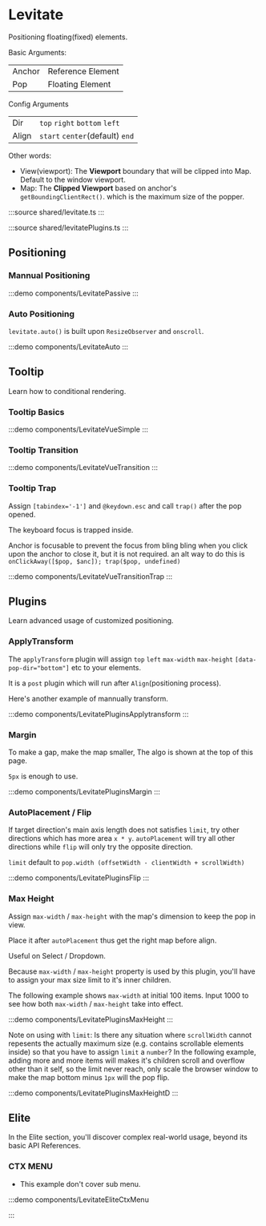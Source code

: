 # Levitate

Positioning floating(fixed) elements.

Basic Arguments:

|        |                   |
| ------ | ----------------- |
| Anchor | Reference Element |
| Pop    | Floating Element  |

Config Arguments

|       |                                 |
| ----- | ------------------------------- |
| Dir   | `top` `right` `bottom` `left`   |
| Align | `start` `center`(default) `end` |

Other words:

- View(viewport): The **Viewport** boundary that will be clipped into Map. Default to the window viewport.
- Map: The **Clipped Viewport** based on anchor's `getBoundingClientRect()`. which is the maximum size of the popper.

<script setup>
import LevitateAlgo from './LevitateAlgo.vue'
</script>

<LevitateAlgo />


:::source shared/levitate.ts
:::

:::source shared/levitatePlugins.ts
:::

## Positioning

### Mannual Positioning

:::demo components/LevitatePassive
:::

### Auto Positioning

`levitate.auto()` is built upon `ResizeObserver` and `onscroll`.

:::demo components/LevitateAuto
:::

## Tooltip

Learn how to conditional rendering.

### Tooltip Basics

:::demo components/LevitateVueSimple
:::

### Tooltip Transition

:::demo components/LevitateVueTransition
:::

### Tooltip Trap

Assign `[tabindex='-1']` and `@keydown.esc` and call `trap()` after the pop opened.

The keyboard focus is trapped inside.

Anchor is focusable to prevent the focus from bling bling when you click upon the anchor to close it, but it is not required. an alt way to do this is `onClickAway([$pop, $anc]); trap($pop, undefined)`

:::demo components/LevitateVueTransitionTrap
:::

## Plugins

Learn advanced usage of customized positioning.

### ApplyTransform

The `applyTransform` plugin will assign `top` `left` `max-width` `max-height` `[data-pop-dir="bottom"]` etc to your elements.

It is a `post` plugin which will run after `Align`(positioning process).

Here's another example of mannually transform.

:::demo components/LevitatePluginsApplytransform
:::

### Margin

To make a gap, make the map smaller, The algo is shown at the top of this page.

`5px` is enough to use.

:::demo components/LevitatePluginsMargin
:::

### AutoPlacement / Flip

If target direction's main axis length does not satisfies `limit`, try other directions which has more area `x * y`. `autoPlacement` will try all other directions while `flip` will only try the opposite direction.

`limit` default to `pop.width (offsetWidth - clientWidth + scrollWidth)`

:::demo components/LevitatePluginsFlip
:::

### Max Height

Assign `max-width` / `max-height` with the map's dimension to keep the pop in view.

Place it after `autoPlacement` thus get the right map before align.

Useful on Select / Dropdown.

Because `max-width` / `max-height` property is used by this plugin, you'll have to assign your max size limit to it's inner children.

The following example shows `max-width` at initial 100 items. Input 1000 to see how both `max-width` / `max-height` take into effect.

:::demo components/LevitatePluginsMaxHeight
:::

Note on using with `limit`: Is there any situation where `scrollWidth` cannot repesents the actually maximum size (e.g. contains scrollable elements inside) so that you have to assign `limit` a `number`? In the following example, adding more and more items will makes it's children scroll and overflow other than it self, so the limit never reach, only scale the browser window to make the map bottom minus `1px` will the pop flip.

:::demo components/LevitatePluginsMaxHeightD
:::

## Elite

In the Elite section, you'll discover complex real-world usage, beyond its basic API References.

### CTX MENU

- This example don't cover sub menu.

:::demo components/LevitateEliteCtxMenu

:::
